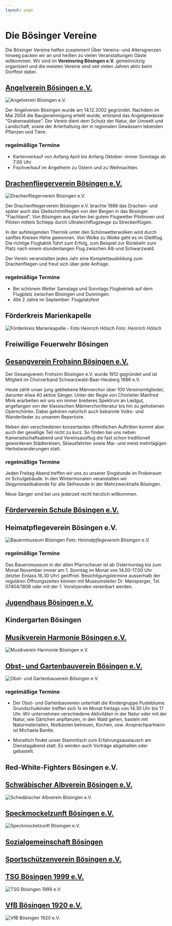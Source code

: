 ```yaml
---
layout: page
---
```


# Die Bösinger Vereine

Die Bösinger Vereine helfen zusammen! Über Vereins- und Altersgrenzen hinweg packen wir an und heißen zu vielen Veranstaltungen Gäste willkommen. Wir sind im **Vereinsring Bösingen e.V.** gemeinnützig organisiert und die meisten Vereine sind seit vielen Jahren aktiv beim Dorffest dabei.

## [Angelverein Bösingen e.V.](http://www.angelverein-boesingen.de/)
![Angelverein Bösingen e.V.](/img/logo/logo-angelverein.jpg)

Der Angelverein Bösingen wurde am 14.12.2002 gegründet. Nachdem im Mai 2004 die Baugenehmigung erteilt wurde, entstand das Angelgewässer "Grabenwaldsee". Der Verein dient dem Schutz der Natur, der Umwelt und Landschaft, sowie der Arterhaltung der in regionalen Gewässern lebenden Pflanzen und Tiere.

### regelmäßige Termine
* Kartenverkauf von Anfang April bis Anfang Oktober: immer Sonntags ab 7:00 Uhr
* Fischverkauf im Angelheim zu Ostern und zu Weihnachten.

## [Drachenfliegerverein Bösingen e.V.](https://www.dfvb.de/)

![Drachenfliegerverein Bösingen e.V.](/img/logo/logo-dfvb.png)

Der Drachenfliegerverein Bösingen e.V. brachte 1988 das Drachen- und später auch das Gleitschirmfliegen von den Bergen in das Bösinger "Flachland". Von Bösingen aus starten bei gutem Flugwetter Pilotinnen und Piloten mittels Schlepp durch Ultraleichtflugzeuge zu Streckenflügen.

In der aufsteigenden Thermik unter den Schönwetterwolken wird durch sanftes Kreisen Höhe gewonnen. Von Wolke zu Wolke geht es im Gleitflug. Die richtige Flugtaktik führt zum Erfolg, zum Beispiel zur Rückkehr zum Platz nach einem stundenlangen Flug zwischen Alb und Schwarzwald.

Der Verein veranstalten jedes Jahr eine Komplettausbildung zum Drachenfliegen und freut sich über jede Anfrage.

### regelmäßige Termine
* Bei schönem Wetter Samstags und Sonntags Flugbetrieb auf dem Flugplatz zwischen Bösingen und Dunningen.
* Alle 2 Jahre im September: Flugplatzfest


## Förderkreis Marienkapelle

![Förderkreis Marienkapelle - Foto Heinrich Hölsch](/img/marienkapelle.jpg) *Foto: Heinrich Hölsch*

## Freiwillige Feuerwehr Bösingen

## [Gesangverein Frohsinn Bösingen e.V.](https://www.frohsinn-boesingen.de/)

Der Gesangverein Frohsinn Bösingen e.V. wurde 1912 gegründet und ist Mitglied im Chorverband Schwarzwald-Baar-Heuberg 1886 e.V.

Heute zählt unser jung gebliebene Männerchor über 100 Vereinsmitglieder, darunter etwa 40 aktive Sänger. Unter der Regie von Chorleiter Manfred Mink erarbeiten wir uns ein immer breiteres Spektrum an Liedgut, angefangen von der klassischen Männerchorliteratur bis hin zu gehobenen Opernchören. Dabei gehören natürlich auch bekannte Volks- und Wanderlieder zu unserem  Repertoire.

Neben den verschiedenen konzertanten öffentlichen Auftritten kommt aber auch der gesellige Teil nicht zu kurz. So finden bei uns neben Kameradschaftsabend und Vereinsausflug die fast schon traditionell gewordenen Städtereisen, Skiausfahrten sowie Mai- und meist mehrtägigen Herbstwanderungen statt.

### regelmäßige Termine
Jeden Freitag Abend treffen wir uns zu unserer Singstunde im Proberaum im Schulgebäude. In den Wintermonaten veranstalten wir Skigymnastikabende für alle Skifreunde in der Mehrzweckhalle Bösingen.

Neue Sänger sind bei uns jederzeit recht herzlich willkommen.

## [Förderverein Schule Bösingen e.V.](http://www.schule-boesingen.de/)

## Heimatpflegeverein Bösingen e.V.

![Bauernmuseum Bösingen](/img/bauernmuseum20240112.jpg)
*Foto: Heimatpflegeverein Bösingen e.V.*

### regelmäßige Termine
Das Bauernmuseum in der alten Pfarrscheuer ist ab Ostermontag bis zum Monat November immer am 1. Sonntag im Monat von 14.00-17.00 Uhr (letzter Einlass 16.30 Uhr) geöffnet. Besichtigungstermine ausserhalb der regulären Öffnungszeiten können mit Museumsleiter Dr. Mansperger, Tel. 07404/1806 oder mit der 1. Vorsitzenden vereinbart werden.

## [Jugendhaus Bösingen e.V.](https://www.facebook.com/people/Jugendhaus-B%C3%B6singen/100064362444322/)

## Kindergarten Bösingen

## [Musikverein Harmonie Bösingen e.V.](https://www.mvhb.de/)

![Musikverein Harmonie Bösingen e.V.](/img/logo/logo-mvhb.png)

## [Obst- und Gartenbauverein Bösingen e.V.](https://www.ogv-boesingen.de/)

![Obst- und Gartenbauverein Bösingen e.V.](/img/logo/logo-ogvb.jpg)

### regelmäßige Termine
* Der Obst- und Gartenbauverein unterhält die Kindergruppe Pusteblume. Grundschulkinder treffen sich 1x im Monat freitags von 14.30 Uhr bis 17 Uhr. Wir unternehmen verschiedene Aktivitäten in der Natur oder mit der Natur, wie Gärtchen anpflanzen, in den Wald gehen, basteln mit Naturmaterialien, Nistkästen betreuen, Kochen, usw. Ansprechpartnerin ist Michaela Bantle.

* Monatlich findet unser Stammtisch zum Erfahrungsaustausch am Dienstagabend statt. Es werden auch Vorträge abgehalten oder gebastelt.

## Red-White-Fighters Bösingen e.V.

## [Schwäbischer Albverein Bösingen e.V.](https://boesingen.albverein.eu/)

![Schwäbischer Albverein Bösingen e.V.](/img/logo/logo-albverein.svg)


## [Speckmockelzunft Bösingen e.V.](https://smzb.de/)

![Speckmockelzunft Bösingen e.V.](/img/logo/logo-speckmockelzunft.png)

## [Sozialgemeinschaft Bösingen](https://se-eschach-neckar.drs.de/kirchengemeinden-der-seelsorgeeinheit/boesingen/sozialgemeinschaft.html)

## [Sportschützenverein Bösingen e.V.](https://www.ssv-boesingen.de/)

## [TSG Bösingen 1999 e.V.](https://www.tsg-bösingen.de/)

![TSG Bösingen 1999 e.V.](/img/logo/logo-tsg.png)

## [VfB Bösingen 1920 e.V.](https://www.vfb-boesingen.de/)

![VfB Bösingen 1920 e.V.](/img/logo/logo-vfb-boesingen.jpg)




